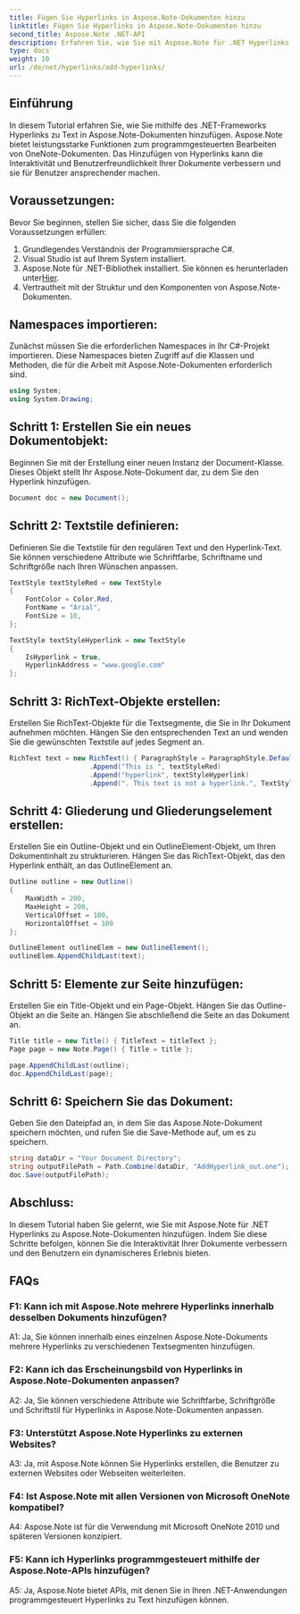 ```yaml
---
title: Fügen Sie Hyperlinks in Aspose.Note-Dokumenten hinzu
linktitle: Fügen Sie Hyperlinks in Aspose.Note-Dokumenten hinzu
second_title: Aspose.Note .NET-API
description: Erfahren Sie, wie Sie mit Aspose.Note für .NET Hyperlinks zu Aspose.Note-Dokumenten hinzufügen. Verbessern Sie die Interaktivität von Dokumenten mit dieser Schritt-für-Schritt-Anleitung.
type: docs
weight: 10
url: /de/net/hyperlinks/add-hyperlinks/
---
```

## Einführung

In diesem Tutorial erfahren Sie, wie Sie mithilfe des .NET-Frameworks Hyperlinks zu Text in Aspose.Note-Dokumenten hinzufügen. Aspose.Note bietet leistungsstarke Funktionen zum programmgesteuerten Bearbeiten von OneNote-Dokumenten. Das Hinzufügen von Hyperlinks kann die Interaktivität und Benutzerfreundlichkeit Ihrer Dokumente verbessern und sie für Benutzer ansprechender machen.

## Voraussetzungen:

Bevor Sie beginnen, stellen Sie sicher, dass Sie die folgenden Voraussetzungen erfüllen:

1. Grundlegendes Verständnis der Programmiersprache C#.
2. Visual Studio ist auf Ihrem System installiert.
3.  Aspose.Note für .NET-Bibliothek installiert. Sie können es herunterladen unter[Hier](https://releases.aspose.com/note/net/).
4. Vertrautheit mit der Struktur und den Komponenten von Aspose.Note-Dokumenten.

## Namespaces importieren:

Zunächst müssen Sie die erforderlichen Namespaces in Ihr C#-Projekt importieren. Diese Namespaces bieten Zugriff auf die Klassen und Methoden, die für die Arbeit mit Aspose.Note-Dokumenten erforderlich sind.

```csharp
using System;
using System.Drawing;
```

## Schritt 1: Erstellen Sie ein neues Dokumentobjekt:

Beginnen Sie mit der Erstellung einer neuen Instanz der Document-Klasse. Dieses Objekt stellt Ihr Aspose.Note-Dokument dar, zu dem Sie den Hyperlink hinzufügen.

```csharp
Document doc = new Document();
```

## Schritt 2: Textstile definieren:

Definieren Sie die Textstile für den regulären Text und den Hyperlink-Text. Sie können verschiedene Attribute wie Schriftfarbe, Schriftname und Schriftgröße nach Ihren Wünschen anpassen.

```csharp
TextStyle textStyleRed = new TextStyle
{
    FontColor = Color.Red,
    FontName = "Arial",
    FontSize = 10,
};

TextStyle textStyleHyperlink = new TextStyle
{
    IsHyperlink = true,
    HyperlinkAddress = "www.google.com"
};
```

## Schritt 3: RichText-Objekte erstellen:

Erstellen Sie RichText-Objekte für die Textsegmente, die Sie in Ihr Dokument aufnehmen möchten. Hängen Sie den entsprechenden Text an und wenden Sie die gewünschten Textstile auf jedes Segment an.

```csharp
RichText text = new RichText() { ParagraphStyle = ParagraphStyle.Default }
                    .Append("This is ", textStyleRed)
                    .Append("hyperlink", textStyleHyperlink)
                    .Append(". This text is not a hyperlink.", TextStyle.Default);
```

## Schritt 4: Gliederung und Gliederungselement erstellen:

Erstellen Sie ein Outline-Objekt und ein OutlineElement-Objekt, um Ihren Dokumentinhalt zu strukturieren. Hängen Sie das RichText-Objekt, das den Hyperlink enthält, an das OutlineElement an.

```csharp
Outline outline = new Outline()
{
    MaxWidth = 200,
    MaxHeight = 200,
    VerticalOffset = 100,
    HorizontalOffset = 100
};

OutlineElement outlineElem = new OutlineElement();
outlineElem.AppendChildLast(text);
```

## Schritt 5: Elemente zur Seite hinzufügen:

Erstellen Sie ein Title-Objekt und ein Page-Objekt. Hängen Sie das Outline-Objekt an die Seite an. Hängen Sie abschließend die Seite an das Dokument an.

```csharp
Title title = new Title() { TitleText = titleText };
Page page = new Note.Page() { Title = title };

page.AppendChildLast(outline);
doc.AppendChildLast(page);
```

## Schritt 6: Speichern Sie das Dokument:

Geben Sie den Dateipfad an, in dem Sie das Aspose.Note-Dokument speichern möchten, und rufen Sie die Save-Methode auf, um es zu speichern.

```csharp
string dataDir = "Your Document Directory";
string outputFilePath = Path.Combine(dataDir, "AddHyperlink_out.one");
doc.Save(outputFilePath);
```

## Abschluss:

In diesem Tutorial haben Sie gelernt, wie Sie mit Aspose.Note für .NET Hyperlinks zu Aspose.Note-Dokumenten hinzufügen. Indem Sie diese Schritte befolgen, können Sie die Interaktivität Ihrer Dokumente verbessern und den Benutzern ein dynamischeres Erlebnis bieten.

## FAQs

### F1: Kann ich mit Aspose.Note mehrere Hyperlinks innerhalb desselben Dokuments hinzufügen?

A1: Ja, Sie können innerhalb eines einzelnen Aspose.Note-Dokuments mehrere Hyperlinks zu verschiedenen Textsegmenten hinzufügen.

### F2: Kann ich das Erscheinungsbild von Hyperlinks in Aspose.Note-Dokumenten anpassen?

A2: Ja, Sie können verschiedene Attribute wie Schriftfarbe, Schriftgröße und Schriftstil für Hyperlinks in Aspose.Note-Dokumenten anpassen.

### F3: Unterstützt Aspose.Note Hyperlinks zu externen Websites?

A3: Ja, mit Aspose.Note können Sie Hyperlinks erstellen, die Benutzer zu externen Websites oder Webseiten weiterleiten.

### F4: Ist Aspose.Note mit allen Versionen von Microsoft OneNote kompatibel?

A4: Aspose.Note ist für die Verwendung mit Microsoft OneNote 2010 und späteren Versionen konzipiert.

### F5: Kann ich Hyperlinks programmgesteuert mithilfe der Aspose.Note-APIs hinzufügen?

A5: Ja, Aspose.Note bietet APIs, mit denen Sie in Ihren .NET-Anwendungen programmgesteuert Hyperlinks zu Text hinzufügen können.